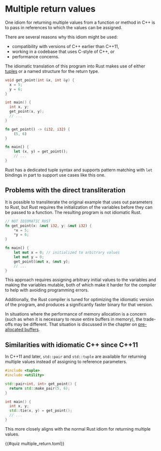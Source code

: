 # Multiple return values

One idiom for returning multiple values from a function or method in C++ is to
pass in references to which the values can be assigned.

There are several reasons why this idiom might be used:

- compatibility with versions of C++ earlier than C++11,
- working in a codebase that uses C-style of C++, or
- performance concerns.

The idiomatic translation of this program into Rust makes use of either
[tuples](https://doc.rust-lang.org/std/primitive.tuple.html) or a named
structure for the return type.

<div class="comparison">

```cpp
void get_point(int &x, int &y) {
  x = 5;
  y = 6;
}

int main() {
  int x, y;
  get_point(x, y);
  // ...
}
```

```rust
fn get_point() -> (i32, i32) {
    (5, 6)
}

fn main() {
    let (x, y) = get_point();
    // ...
}
```

</div>

Rust has a dedicated tuple syntax and supports pattern matching with `let`
bindings in part to support use cases like this one.

## Problems with the direct transliteration

It is possible to transliterate the original example that uses out parameters to
Rust, but Rust requires the initialization of the variables before they can be
passed to a function. The resulting program is not idiomatic Rust.

```rust
// NOT IDIOMATIC RUST
fn get_point(x: &mut i32, y: &mut i32) {
    *x = 5;
    *y = 6;
}

fn main() {
    let mut x = 0; // initialized to arbitrary values
    let mut y = 0;
    get_point(&mut x, &mut y);
    // ...
}
```

This approach requires assigning arbitrary initial values to the variables and
making the variables mutable, both of which make it harder for the compiler to
help with avoiding programming errors.

Additionally, the Rust compiler is tuned for optimizing the idiomatic version of
the program, and produces a significantly faster binary for that version.

In situations where the performance of memory allocation is a concern (such as
when it is necessary to reuse entire buffers in memory), the trade-offs may be
different. That situation is discussed in the chapter on [pre-allocated
buffers](/idioms/out_params/pre-allocated_buffers.md).

## Similarities with idiomatic C++ since C++11

In C++11 and later, `std::pair` and `std::tuple` are available for returning
multiple values instead of assigning to reference parameters.

```cpp
#include <tuple>
#include <utility>

std::pair<int, int> get_point() {
  return std::make_pair(5, 6);
}

int main() {
  int x, y;
  std::tie(x, y) = get_point();
  // ...
}
```

This more closely aligns with the normal Rust idiom for returning multiple
values.

{{#quiz multiple_return.toml}}
